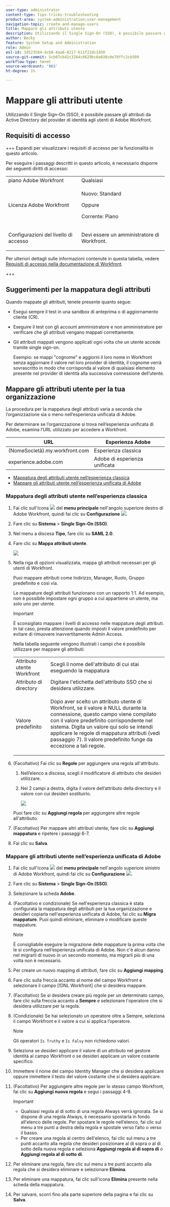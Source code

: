 ```yaml
---
user-type: administrator
content-type: tips-tricks-troubleshooting
product-area: system-administration;user-management
navigation-topic: create-and-manage-users
title: Mappare gli attributi utente
description: Utilizzando il Single Sign-On (SSO), è possibile passare gli attributi da Active Directory del provider di identità agli utenti di Adobe Workfront.
author: Becky
feature: System Setup and Administration
role: Admin
exl-id: 3d523584-dcb8-4aa6-8217-611f22dc1450
source-git-commit: 5cb07cb42c3264c6629bc0a038c0e70ffc2cb509
workflow-type: tm+mt
source-wordcount: '963'
ht-degree: 1%

---
```


# Mappare gli attributi utente

<!--Audited 2/2024-->

Utilizzando il Single Sign-On (SSO), è possibile passare gli attributi da Active Directory del provider di identità agli utenti di Adobe Workfront.

## Requisiti di accesso

+++ Espandi per visualizzare i requisiti di accesso per la funzionalità in questo articolo.

Per eseguire i passaggi descritti in questo articolo, è necessario disporre dei seguenti diritti di accesso:

<table style="table-layout:auto"> 
 <col> 
 <col> 
 <tbody> 
  <tr> 
   <td role="rowheader">piano Adobe Workfront</td> 
   <td>Qualsiasi</td> 
  </tr> 
  <tr> 
   <td role="rowheader">Licenza Adobe Workfront</td> 
   <td><p>Nuovo: Standard</p><p>Oppure</p><p>Corrente: Piano</p></td> 
  </tr> 
  <tr> 
   <td role="rowheader">Configurazioni del livello di accesso</td> 
   <td> <p>Devi essere un amministratore di Workfront.</p> </td> 
  </tr> 
 </tbody> 
</table>

Per ulteriori dettagli sulle informazioni contenute in questa tabella, vedere [Requisiti di accesso nella documentazione di Workfront](/help/quicksilver/administration-and-setup/add-users/access-levels-and-object-permissions/access-level-requirements-in-documentation.md).

+++

## Suggerimenti per la mappatura degli attributi

Quando mappate gli attributi, tenete presente quanto segue:

* Esegui sempre il test in una sandbox di anteprima o di aggiornamento cliente (CR).
* Eseguire il test con gli account amministratore e non amministratore per verificare che gli attributi vengano mappati correttamente.
* Gli attributi mappati vengono applicati ogni volta che un utente accede tramite single sign-on.

  Esempio: se mappi &quot;cognome&quot; e aggiorni il loro nome in Workfront senza aggiornare il valore nel loro provider di identità, il cognome verrà sovrascritto in modo che corrisponda al valore di qualsiasi elemento presente nel provider di identità alla successiva connessione dell’utente.

## Mappare gli attributi utente per la tua organizzazione

La procedura per la mappatura degli attributi varia a seconda che l’organizzazione sia o meno nell’esperienza unificata di Adobe.

Per determinare se l’organizzazione si trova nell’esperienza unificata di Adobe, esamina l’URL utilizzato per accedere a Workfront.

| URL | Esperienza Adobe |
|---|---|
| (NomeSocietà).my.workfront.com | Esperienza classica |
| experience.adobe.com | Adobe di esperienza unificata |

* [Mappatura degli attributi utente nell’esperienza classica](#map-user-attributes-in-the-classic-experience)
* [Mappare gli attributi utente nell’esperienza unificata di Adobe](#map-user-attributes-in-the-adobe-unified-experience)

### Mappatura degli attributi utente nell’esperienza classica

1. Fai clic sull&#39;icona ![](assets/main-menu-icon.png) del **menu principale** nell&#39;angolo superiore destro di Adobe Workfront, quindi fai clic su **Configurazione** ![](assets/gear-icon-settings.png).

1. Fare clic su **Sistema** > **Single Sign-On (SSO)**.

1. Nel menu a discesa **Tipo**, fare clic su **SAML 2.0**.

1. Fare clic su **Mappa attributi utente**.

   ![](assets/map-user-attributes.png)

1. Nella riga di opzioni visualizzata, mappa gli attributi necessari per gli utenti di Workfront.

   Puoi mappare attributi come Indirizzo, Manager, Ruolo, Gruppo predefinito e così via.

   Le mappature degli attributi funzionano con un rapporto 1:1. Ad esempio, non è possibile impostare ogni gruppo a cui appartiene un utente, ma solo uno per utente.

   >[!IMPORTANT]
   >
   >È sconsigliato mappare i livelli di accesso nelle mappature degli attributi. In tal caso, presta attenzione quando imposti il valore predefinito per evitare di rimuovere inavvertitamente Admin Access.

   Nella tabella seguente vengono illustrati i campi che è possibile utilizzare per mappare gli attributi:

   <table style="table-layout:auto"> 
    <col data-mc-conditions=""> 
    <col data-mc-conditions=""> 
    <tbody> 
     <tr> 
      <td role="rowheader">Attributo utente Workfront</td> 
      <td>Scegli il nome dell'attributo di cui stai eseguendo la mappatura</td> 
     </tr> 
     <tr> 
      <td role="rowheader">Attributo di directory</td> 
      <td>Digitare l'etichetta dell'attributo SSO che si desidera utilizzare.</td> 
     </tr> 
     <tr> 
      <td role="rowheader">Valore predefinito</td> 
      <td> <p>Dopo aver scelto un attributo utente di Workfront, se il valore è NULL durante la connessione, questo campo viene compilato con il valore predefinito corrispondente nel sistema. Digita un valore qui solo se intendi applicare le regole di mappatura attributi (vedi passaggio 7). Il valore predefinito funge da eccezione a tali regole.</td> 
     </tr> 
    </tbody> 
   </table>

1. (Facoltativo) Fai clic su **Regole** per aggiungere una regola all&#39;attributo.

   1. Nell’elenco a discesa, scegli il modificatore di attributo che desideri utilizzare.
   1. Nei 2 campi a destra, digita il valore dell’attributo della directory e il valore con cui desideri sostituirlo.

      ![](assets/rule-fields.png)

   Puoi fare clic su **Aggiungi regola** per aggiungere altre regole all&#39;attributo.

1. (Facoltativo) Per mappare altri attributi utente, fare clic su **Aggiungi mappatura** e ripetere i passaggi 6-7.
1. Fai clic su **Salva**.

### Mappare gli attributi utente nell’esperienza unificata di Adobe

1. Fai clic sull&#39;icona ![](assets/main-menu-left.png) del **menu principale** nell&#39;angolo superiore sinistro di Adobe Workfront, quindi fai clic su **Configurazione** ![](assets/gear-icon-settings.png).

1. Fare clic su **Sistema** > **Single Sign-On (SSO)**.

1. Selezionare la scheda **Adobe**.

1. (Facoltativo e condizionale) Se nell&#39;esperienza classica è stata configurata la mappatura degli attributi per la tua organizzazione e desideri copiarla nell&#39;esperienza unificata di Adobe, fai clic su **Migra mappature**. Puoi quindi eliminare, eliminare o modificare queste mappature.

   >[!NOTE]
   >
   >È consigliabile eseguire la migrazione delle mappature la prima volta che le si configura nell’esperienza unificata di Adobe. Non c&#39;è alcun danno nel migrarli di nuovo in un secondo momento, ma migrarli più di una volta non è necessario.

1. Per creare un nuovo mapping di attributi, fare clic su **Aggiungi mapping**.

1. Fare clic sulla freccia accanto al nome del campo Workfront e selezionare il campo [!DNL Workfront] che si desidera mappare.

1. (Facoltativo) Se si desidera creare più regole per un determinato campo, fare clic sulla freccia accanto a **Sempre** e selezionare l&#39;operatore che si desidera utilizzare per la regola.

1. (Condizionale) Se hai selezionato un operatore oltre a Sempre, seleziona il campo Workfront e il valore a cui si applica l’operatore.

   >[!NOTE]
   >
   >Gli operatori `Is Truthy` e `Is Falsy` non richiedono valori.

1. Seleziona se desideri applicare il valore di un attributo nel gestore identità al campo Workfront o se desideri applicare un valore costante specifico.

1. Immettere il nome del campo Identity Manager che si desidera applicare oppure immettere il testo del valore costante che si desidera applicare.

1. (Facoltativo) Per aggiungere altre regole per lo stesso campo Workfront, fai clic su **Aggiungi nuova regola** e segui i passaggi 4-9.

   >[!IMPORTANT]
   >
   > * Qualsiasi regola al di sotto di una regola Always verrà ignorata. Se si dispone di una regola Always, è necessario spostarla in fondo all&#39;elenco delle regole. Per spostare le regole nell’elenco, fai clic sul menu a tre punti a destra della regola e spostale verso l’alto o verso il basso.
   > * Per creare una regola al centro dell&#39;elenco, fai clic sul menu a tre punti accanto alla regola che desideri posizionare al di sopra o al di sotto della nuova regola e seleziona **Aggiungi regola al di sopra di** o **Aggiungi regola al di sotto di**.

1. Per eliminare una regola, fare clic sul menu a tre punti accanto alla regola che si desidera eliminare e selezionare **Elimina**.
1. Per eliminare una mappatura, fai clic sull&#39;icona **Elimina** presente nella scheda della mappatura.

1. Per salvare, scorri fino alla parte superiore della pagina e fai clic su **Salva**.


